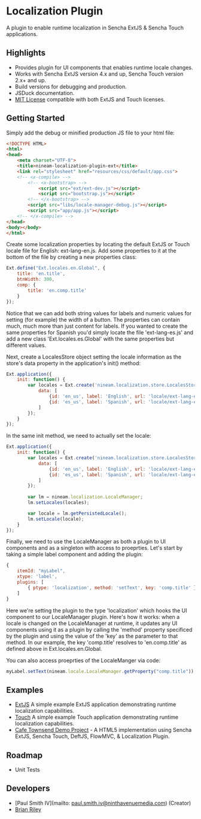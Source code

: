 # Localization Plugin

A plugin to enable runtime localization in Sencha ExtJS & Sencha Touch applications.

## Highlights

* Provides plugin for UI components that enables runtime locale changes.
* Works with Sencha ExtJS version 4.x and up, Sencha Touch version 2.x+ and up.
* Build versions for debugging and production.
* JSDuck documentation.
* [MIT License](https://github.com/psmithiv/nineam-localization-plugin/blob/master/MIT-LICENSE.txt) compatible with both
ExtJS and Touch licenses.

## Getting Started

Simply add the debug or minified production JS file to your html file:

```html
<!DOCTYPE HTML>
<html>
<head>
    <meta charset="UTF-8">
    <title>nineam-localization-plugin-ext</title>
    <link rel="stylesheet" href="resources/css/default/app.css">
    <!-- <x-compile> -->
        <!-- <x-bootstrap> -->
            <script src="ext/ext-dev.js"></script>
            <script src="bootstrap.js"></script>
        <!-- </x-bootstrap> -->
        <script src="libs/locale-manager-debug.js"></script>
        <script src="app/app.js"></script>
    <!-- </x-compile> -->
</head>
<body></body>
</html>
```

Create some localization properties by locating the default ExtJS or Touch locale file for English: ext-lang-en.js. 
Add some properties to it at the bottom of the file by creating a new properties class:

```js
Ext.define("Ext.locales.en.Global", {
    title: 'en.title',
    btnWidth: 300,
    comp: {
        title: 'en.comp.title'
    }
});
```

Notice that we can add both string values for labels and numeric values for setting (for example) the width of a button.
The properties can contain much, much more than just content for labels. If you wanted to create the same properties 
for Spanish you'd simply locate the file 'ext-lang-es.js' and add a new class 'Ext.locales.es.Global' with the 
same properties but different values.

Next, create a LocalesStore object setting the locale information as the store's data property in the application's
init() method:

```js
Ext.application({
    init: function() {
        var locales = Ext.create('nineam.localization.store.LocalesStore', {
            data: [
                {id: 'en_us', label: 'English', url: 'locale/ext-lang-en.js', propertiesClass: 'Ext.locales.en.Global'},
                {id: 'es_us', label: 'Spanish', url: 'locale/ext-lang-es.js', propertiesClass: 'Ext.locales.es.Global'}
            ]
        });
    }
});
```

In the same init method, we need to actually set the locale:

```js
Ext.application({
    init: function() {
        var locales = Ext.create('nineam.localization.store.LocalesStore', {
            data: [
                {id: 'en_us', label: 'English', url: 'locale/ext-lang-en.js', propertiesClass: 'Ext.locales.en.Global'},
                {id: 'es_us', label: 'Spanish', url: 'locale/ext-lang-es.js', propertiesClass: 'Ext.locales.es.Global'}
            ]
        });
        
        var lm = nineam.localization.LocaleManager;
        lm.setLocales(locales);

        var locale = lm.getPersistedLocale();
        lm.setLocale(locale);
    }
});
```

Finally, we need  to use the LocaleManager as both a plugin to UI components and as a singleton with access to 
proeprties. Let's start by taking a simple label component and adding the plugin:

```js
{
    itemId: "myLabel",
    xtype: 'label',
    plugins: [
        { ptype: 'localization', method: 'setText', key: 'comp.title' }
    ]
}
```

Here we're setting the plugin to the type 'localization' which hooks the UI component to our LocaleManager plugin.
Here's how it works: when a locale is changed on the LocaleManager at runtime, it updates any UI components using 
it as a plugin by calling the 'method' property specificed by the plugin and using the value of the 'key' as the
parameter to that method. In our example, the key 'comp.title' resolves to 'en.comp.title' as defined above in 
Ext.locales.en.Global.

You can also access proeprties of the LocaleManger via code:

```js
myLabel.setText(nineam.locale.LocaleManager.getProperty("comp.title"));
```

## Examples

* [ExtJS](https://github.com/psmithiv/nineam-localization-plugin/tree/master/examples/ext-example)
A simple example ExtJS application demonstrating runtime localization capabilities.
* [Touch](https://github.com/psmithiv/nineam-localization-plugin/tree/master/examples/touch-example)
A simple example Touch application demonstrating runtime localization capabilities.
* [Cafe Townsend Demo Project](https://github.com/WebAppSolutionInc/sencha-cafe-townsend) - A HTML5 implementation 
using Sencha ExtJS, Sencha Touch, DeftJS, FlowMVC, & Localization Plugin.

## Roadmap

* Unit Tests

## Developers

* [Paul Smith IV](mailto: paul.smith.iv@ninthavenuemedia.com) (Creator)
* [Brian Riley](https://github.com/brianmriley) 
